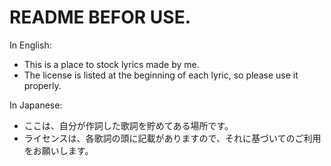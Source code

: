# README BEFOR USE.

In English: 
- This is a place to stock lyrics made by me.
- The license is listed at the beginning of each lyric, so please use it properly.

In Japanese: 
- ここは、自分が作詞した歌詞を貯めてある場所です。
- ライセンスは、各歌詞の頭に記載がありますので、それに基づいてのご利用をお願いします。

